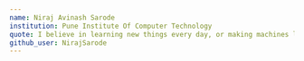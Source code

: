 ```yaml
---
name: Niraj Avinash Sarode
institution: Pune Institute Of Computer Technology
quote: I believe in learning new things every day, or making machines learn them.
github_user: NirajSarode
---
```


